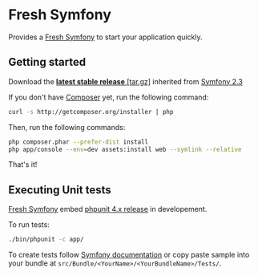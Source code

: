Fresh Symfony
=============
Provides a [Fresh Symfony][1] to start your application quickly.

Getting started
---------------
Download the [**latest stable release** [tar.gz]][2] inherited from [Symfony 2.3][3]

If you don't have [Composer][4] yet, run the following command:
```bash
curl -s http://getcomposer.org/installer | php
```

Then, run the following commands:
```bash
php composer.phar --prefer-dist install
php app/console --env=dev assets:install web --symlink --relative
```

That's it!

Executing Unit tests
--------------------
[Fresh Symfony][1] embed [phpunit 4.x release][5] in developement.

To run tests:
```bash
./bin/phpunit -c app/
```

To create tests follow [Symfony documentation][6] or copy paste sample into your bundle at `src/Bundle/<YourName>/<YourBundleName>/Tests/`.


  [1]: https://bitbucket.org/kmelia/fresh-symfony
  [2]: https://bitbucket.org/kmelia/fresh-symfony/get/2.3.x-0.2.tar.gz
  [3]: https://github.com/symfony/symfony-standard/tree/2.3
  [4]: http://getcomposer.org/
  [5]: http://phpunit.de/manual/current/en/
  [6]: http://symfony.com/fr/doc/current/book/testing.html
